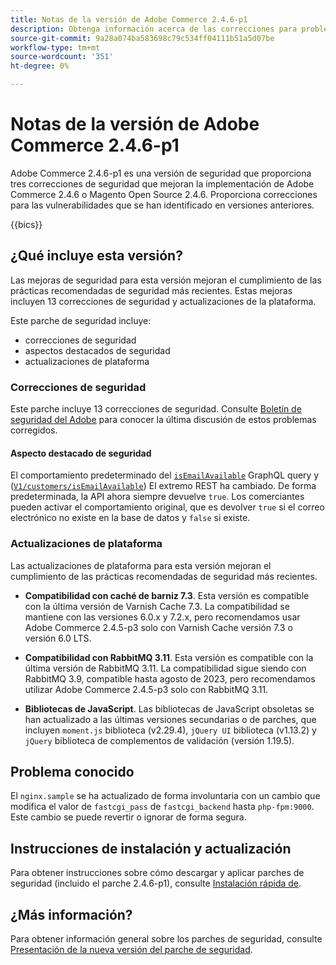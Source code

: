 ```yaml
---
title: Notas de la versión de Adobe Commerce 2.4.6-p1
description: Obtenga información acerca de las correcciones para problemas de seguridad en la versión 2.4.6-p1 de Adobe Commerce.
source-git-commit: 9a28a074ba583698c79c534ff04111b51a5d07be
workflow-type: tm+mt
source-wordcount: '351'
ht-degree: 0%

---
```



# Notas de la versión de Adobe Commerce 2.4.6-p1

Adobe Commerce 2.4.6-p1 es una versión de seguridad que proporciona tres correcciones de seguridad que mejoran la implementación de Adobe Commerce 2.4.6 o Magento Open Source 2.4.6. Proporciona correcciones para las vulnerabilidades que se han identificado en versiones anteriores.

{{bics}}

## ¿Qué incluye esta versión?

Las mejoras de seguridad para esta versión mejoran el cumplimiento de las prácticas recomendadas de seguridad más recientes.  Estas mejoras incluyen 13 correcciones de seguridad y actualizaciones de la plataforma.

Este parche de seguridad incluye:

* correcciones de seguridad
* aspectos destacados de seguridad
* actualizaciones de plataforma

### Correcciones de seguridad

Este parche incluye 13 correcciones de seguridad. Consulte [Boletín de seguridad del Adobe](https://helpx.adobe.com/security/products/magento/apsb23-35.html) para conocer la última discusión de estos problemas corregidos.

#### Aspecto destacado de seguridad

El comportamiento predeterminado del [`isEmailAvailable`](https://developer.adobe.com/commerce/webapi/graphql/schema/customer/queries/is-email-available/) GraphQL query y ([`V1/customers/isEmailAvailable`](https://adobe-commerce.redoc.ly/2.4.6-admin/tag/customersisEmailAvailable/#operation/PostV1CustomersIsEmailAvailable)) El extremo REST ha cambiado. De forma predeterminada, la API ahora siempre devuelve `true`. Los comerciantes pueden activar el comportamiento original, que es devolver `true` si el correo electrónico no existe en la base de datos y `false` si existe. <!-- AC-6695 -->

### Actualizaciones de plataforma

Las actualizaciones de plataforma para esta versión mejoran el cumplimiento de las prácticas recomendadas de seguridad más recientes.

* **Compatibilidad con caché de barniz 7.3**. Esta versión es compatible con la última versión de Varnish Cache 7.3. La compatibilidad se mantiene con las versiones 6.0.x y 7.2.x, pero recomendamos usar Adobe Commerce 2.4.5-p3 solo con Varnish Cache versión 7.3 o versión 6.0 LTS.

* **Compatibilidad con RabbitMQ 3.11**. Esta versión es compatible con la última versión de RabbitMQ 3.11. La compatibilidad sigue siendo con RabbitMQ 3.9, compatible hasta agosto de 2023, pero recomendamos utilizar Adobe Commerce 2.4.5-p3 solo con RabbitMQ 3.11.

* **Bibliotecas de JavaScript**. Las bibliotecas de JavaScript obsoletas se han actualizado a las últimas versiones secundarias o de parches, que incluyen `moment.js` biblioteca (v2.29.4), `jQuery UI` biblioteca (v1.13.2) y `jQuery` biblioteca de complementos de validación (versión 1.19.5).

## Problema conocido

El `nginx.sample` se ha actualizado de forma involuntaria con un cambio que modifica el valor de `fastcgi_pass` de `fastcgi_backend` hasta `php-fpm:9000`. Este cambio se puede revertir o ignorar de forma segura. <!-- AC-8992 -->

## Instrucciones de instalación y actualización

Para obtener instrucciones sobre cómo descargar y aplicar parches de seguridad (incluido el parche 2.4.6-p1), consulte [Instalación rápida de](../../../installation/composer.md).

## ¿Más información?

Para obtener información general sobre los parches de seguridad, consulte [Presentación de la nueva versión del parche de seguridad](https://community.magento.com/t5/Magento-DevBlog/Introducing-the-New-Security-Patch-Release/ba-p/141287).
